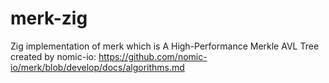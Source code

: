 # merk-zig
Zig implementation of merk which is A High-Performance Merkle AVL Tree created by nomic-io: https://github.com/nomic-io/merk/blob/develop/docs/algorithms.md
